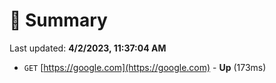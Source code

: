 # 📖 Summary
Last updated: **4/2/2023, 11:37:04 AM**

- `GET` [https://google.com](https://google.com) - **Up** (173ms)
